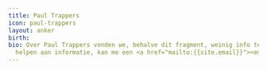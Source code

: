 ```yaml
---
title: Paul Trappers
icon: paul-trappers
layout: anker
birth: 
bio: Over Paul Trappers vonden we, behalve dit fragment, weinig info terug. Wie kan
  helpen aan informatie, kan me een <a href="mailto:{{site.email}}"><em>e-mail sturen</em></a>.
---
```



